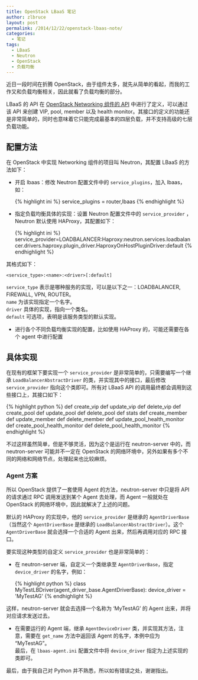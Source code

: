 ```yaml
---
title: OpenStack LBaaS 笔记
author: zlbruce
layout: post
permalink: /2014/12/22/openstack-lbaas-note/
categories:
  - 笔记
tags:
  - LBaaS
  - Neutron
  - OpenStack
  - 负载均衡
---
```

近日一段时间在折腾 OpenStack，由于组件太多，就先从简单的看起，而我的工作又和负载均衡相关，因此就看了负载均衡的部分。

LBaaS 的 API 在 [OpenStack Networking 组件的 API][1] 中进行了定义，可以通过该 API 来创建 VIP, pool, member 以及 health monitor。其接口的定义的功能还是非常简单的，同时也意味着它只能完成最基本的四层负载，并不支持高级的七层负载功能。

## 配置方法

在 OpenStack 中实现 Networking 组件的项目叫 Neutron，其配置 LBaaS 的方法如下：

  * 开启 lbaas：修改 Neutron 配置文件中的 `service_plugins`，加入 lbaas，如：

    {% highlight ini %}
    service_plugins = router,lbaas
    {% endhighlight %}

  * 指定负载均衡具体的实现：设置 Neutron 配置文件中的 `service_provider` ，Neutron 默认使用 HAProxy，其配置如下：

    {% highlight ini %}  
    service_provider=LOADBALANCER:Haproxy:neutron.services.loadbalancer.drivers.haproxy.plugin_driver.HaproxyOnHostPluginDriver:default
    {% endhighlight %}

  其格式如下：
    
    <service_type>:<name>:<driver>[:default]
    
  `service_type` 表示是哪种服务的实现，可以是以下之一：LOADBALANCER, FIREWALL, VPN, ROUTER。  
  `name` 为该实现指定一个名字。  
  `driver` 具体的实现，指向一个类名。  
  `default` 可选项，表明是该服务类型的默认实现。  
  
  * 进行各个不同负载均衡实现的配置，比如使用 HAProxy 的，可能还需要在各个 agent 中进行配置 
    
## 具体实现
    
在现有的框架下要实现一个 `service_provider` 是非常简单的，只需要编写一个继承 `LoadBalancerAbstractDriver` 的类，并实现其中的接口，最后修改 `service_provider` 指向这个类即可。所有对 LBaaS API 的调用最终都会调用到这些接口上，其接口如下：
    
{% highlight python %}
def create_vip
def update_vip
def delete_vip
def create_pool
def update_pool
def delete_pool
def stats
def create_member
def update_member
def delete_member
def update_pool_health_monitor
def create_pool_health_monitor
def delete_pool_health_monitor
{% endhighlight %}
    
不过这样虽然简单，但是不够灵活，因为这个是运行在 neutron-server 中的，而 neutron-server 可能并不一定在 OpenStack 的网络环境中，另外如果有多个不同的网络和网络节点，处理起来也比较麻烦。
    
### Agent 方案
    
所以 OpenStack 提供了一套使用 Agent 的方法，neutron-server 中只是将 API 的请求通过 RPC 调用发送到某个 Agent 去处理，而 Agent 一般就处在 OpenStack 的网络环境中，因此就解决了上述的问题。
    
默认的 HAProxy 的实现中，他的 `service_provider` 是继承的 `AgentDriverBase` （当然这个 `AgentDriverBase` 是继承的 `LoadBalancerAbstractDriver`）。这个 `AgentDriverBase` 就会选择一个合适的 Agent 出来，然后再调用对应的 RPC 接口。
    
要实现这种类型的自定义 `service_provider` 也是非常简单的：
    
  * 在 neutron-server 端，自定义一个类继承至 `AgentDriverBase`，指定 `device_driver` 的名字，例如：

    {% highlight python %}
    class MyTestLBDriver(agent_driver_base.AgentDriverBase):
      device_driver = 'MyTestAG'
    {% endhighlight %}

  这样，neutron-server 就会去选择一个名称为 &#8216;MyTestAG&#8217; 的 Agent 出来，并将对应请求发送过去。
        
  * 在需要运行的 Agent 端，继承 `AgentDeviceDriver` 类，并实现其方法，注意，需要在 `get_name` 方法中返回该 Agent 的名字，本例中应为 &#8220;MyTestAG&#8221;。  
  最后，在 `lbaas-agent.ini` 配置文件中将 `device_driver` 指定为上述实现的类即可。 
        
最后，由于我自己对 Python 并不熟悉，所以如有错误之处，谢谢指出。

 [1]: http://developer.openstack.org/api-ref-networking-v2.html "Networking API v2.0"